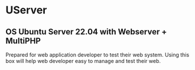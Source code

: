 # UServer
OS Ubuntu Server 22.04 with Webserver + MultiPHP 
--------------------------------------------------------------------   
Prepared for web application developer to test their web system. Using this box will help web developer easy to manage and test their web. 
